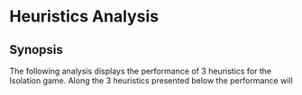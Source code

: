 # Heuristics Analysis

## Synopsis


The following analysis displays the performance of 3 heuristics for the Isolation game. Along the 3 heuristics presented below the performance
  will 